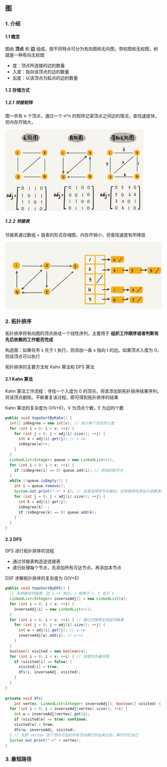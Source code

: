 ## 图

### 1. 介绍

#### 1.1 概念

图由 **顶点** 和 **边** 组成，按不同特点可分为有向图和无向图，带权图和无权图，树就是一种有向无权图

- 度：顶点所连接的边的数量
- 入度：指向该顶点的边的数量
- 出度：以该顶点为起点的边的数量

#### 1.2 存储方式

##### 1.2.1 邻接矩阵

图一共有 n 个顶点，通过一个 n*n 的矩阵记录顶点之间边的情况，查找速度快，但内存开销大，

 <img src="img/图的邻接矩阵表示.jpg" style="zoom:70%"/>

##### 1.2.2 邻接表

邻接表通过数组 + 链表的形式存储图，内存开销小，但查找速度有所降低

<img src="img/图的邻接表存储.jpg" style="zoom:90%" />

### 2. 拓扑排序

拓扑排序将有向图的顶点排成一个线性序列，主要用于 **组织工作顺序或者判断有先后依赖的工作能否完成**

构造图：如果任务 s 先于 t 执行，则添加一条 s 指向 t 的边。如果顶点入度为 0，则该顶点可以执行

拓扑排序的主要方法有 Kahn 算法和 DFS 算法

#### 2.1 Kahn 算法

Kahn 算法工作流程：寻找一个入度为 0 的顶点，将其添加到拓扑排序结果序列，将该顶点删除。不断重复该过程，即可得到拓扑排序的结果

Kahn 算法的复杂度为 O(V+E)，V 为顶点个数，E 为边的个数

``` java
public void topoSortByKahn() {
  int[] inDegree = new int[v]; // 统计每个顶点的入度
  for (int i = 0; i < v; ++i) {
    for (int j = 0; j < adj[i].size(); ++j) {
      int w = adj[i].get(j); // i->w
      inDegree[w]++;
    }
  }
  LinkedList<Integer> queue = new LinkedList<>();
  for (int i = 0; i < v; ++i) {
    if (inDegree[i] == 0) queue.add(i); // 添加初始节点
  }
  while (!queue.isEmpty()) {
    int i = queue.remove();
    System.out.print("->" + i); // 这里选择将节点输出，实际使用将其加入结果序列
    for (int j = 0; j < adj[i].size(); ++j) {
      int k = adj[i].get(j);
      inDegree[k]--;
      if (inDegree[k] == 0) queue.add(k);
    }
  }
}
```

#### 2.2 DFS

DFS 进行拓扑排序的流程

- 通过邻接表构造逆连接表
- 递归处理每个节点，先添加所有可达节点，再添加本节点

DSF 求解拓扑排序的复杂度为 O(V+E)

``` java
public void topoSortByDFS() {
  // 先构建逆邻接表，边 s->t 表示，s 依赖于 t，t 先于 s
  LinkedList<Integer> inverseAdj[] = new LinkedList[v];
  for (int i = 0; i < v; ++i) {
    inverseAdj[i] = new LinkedList<>();
  }
  for (int i = 0; i < v; ++i) { // 通过邻接表生成逆邻接表
    for (int j = 0; j < adj[i].size(); ++j) {
      int w = adj[i].get(j); // i->w
      inverseAdj[w].add(i); // w->i
    }
  }
  boolean[] visited = new boolean[v];
  for (int i = 0; i < v; ++i) { // 深度优先遍历图
    if (visited[i] == false) {
      visited[i] = true;
      dfs(i, inverseAdj, visited);
    }
  }
}
 
private void dfs(
    int vertex, LinkedList<Integer> inverseAdj[], boolean[] visited) {
  for (int i = 0; i < inverseAdj[vertex].size(); ++i) {
    int w = inverseAdj[vertex].get(i);
    if (visited[w] == true) continue;
    visited[w] = true;
    dfs(w, inverseAdj, visited);
  } // 先把 vertex 这个顶点可达的所有顶点都打印出来之后，再打印它自己
  System.out.print("->" + vertex);
}
```

### 3. 最短路径



